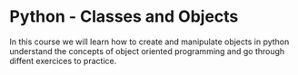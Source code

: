 # Python - Classes and Objects

In this course we will learn how to create and manipulate objects in python
understand the concepts of object oriented programming and go through
diffent exercices to practice.